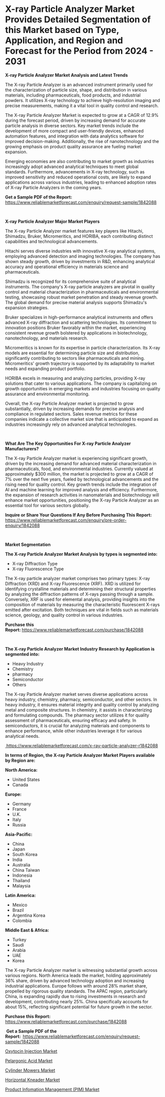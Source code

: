 <p><h1>X-ray Particle Analyzer Market Provides Detailed Segmentation of this Market based on Type, Application, and Region and Forecast for the Period from 2024 - 2031</h1></p><p><strong>X-ray Particle Analyzer Market Analysis and Latest Trends</strong></p>
<p><p>The X-ray Particle Analyzer is an advanced instrument primarily used for the characterization of particle size, shape, and distribution in various materials, including pharmaceuticals, food products, and industrial powders. It utilizes X-ray technology to achieve high-resolution imaging and precise measurements, making it a vital tool in quality control and research.</p><p>The X-ray Particle Analyzer Market is expected to grow at a CAGR of 12.9% during the forecast period, driven by increasing demand for accurate particle analysis in diverse sectors. Key market trends include the development of more compact and user-friendly devices, enhanced automation features, and integration with data analytics software for improved decision-making. Additionally, the rise of nanotechnology and the growing emphasis on product quality assurance are fueling market expansion.</p><p>Emerging economies are also contributing to market growth as industries increasingly adopt advanced analytical techniques to meet global standards. Furthermore, advancements in X-ray technology, such as improved sensitivity and reduced operational costs, are likely to expand applications across various industries, leading to enhanced adoption rates of X-ray Particle Analyzers in the coming years.</p></p>
<p><strong>Get a Sample PDF of the Report:&nbsp;</strong> <a href="https://www.reliablemarketforecast.com/enquiry/request-sample/1842088?utm_campaign=1398&utm_medium=2&utm_source=Github&utm_content=ia&utm_term=16102024&utm_id=x-ray-particle-analyzer">https://www.reliablemarketforecast.com/enquiry/request-sample/1842088</a></p>
<p>&nbsp;</p>
<p><strong>X-ray Particle Analyzer Major Market Players</strong></p>
<p><p>The X-ray Particle Analyzer market features key players like Hitachi, Shimadzu, Bruker, Micromeritics, and HORIBA, each contributing distinct capabilities and technological advancements. </p><p>Hitachi serves diverse industries with innovative X-ray analytical systems, employing advanced detection and imaging technologies. The company has shown steady growth, driven by investments in R&D, enhancing analytical accuracy and operational efficiency in materials science and pharmaceuticals.</p><p>Shimadzu is recognized for its comprehensive suite of analytical instruments. The company's X-ray particle analyzers are pivotal in quality control and material characterization in pharmaceuticals and environmental testing, showcasing robust market penetration and steady revenue growth. The global demand for precise material analysis supports Shimadzu's expansion strategies. </p><p>Bruker specializes in high-performance analytical instruments and offers advanced X-ray diffraction and scattering technologies. Its commitment to innovation positions Bruker favorably within the market, experiencing consistent revenue growth bolstered by applications in biotechnology, nanotechnology, and materials research.</p><p>Micromeritics is known for its expertise in particle characterization. Its X-ray models are essential for determining particle size and distribution, significantly contributing to sectors like pharmaceuticals and mining. Micromeritics' growth trajectory is supported by its adaptability to market needs and expanding product portfolio.</p><p>HORIBA excels in measuring and analyzing particles, providing X-ray solutions that cater to various applications. The company is capitalizing on growth opportunities in emerging markets and industries focusing on quality assurance and environmental monitoring.</p><p>Overall, the X-ray Particle Analyzer market is projected to grow substantially, driven by increasing demands for precise analysis and compliance in regulated sectors. Sales revenue metrics for these companies indicate a collective market size that is anticipated to expand as industries increasingly rely on advanced analytical technologies.</p></p>
<p>&nbsp;</p>
<p><strong>What Are The Key Opportunities For X-ray Particle Analyzer Manufacturers?</strong></p>
<p><p>The X-ray Particle Analyzer market is experiencing significant growth, driven by the increasing demand for advanced material characterization in pharmaceuticals, food, and environmental industries. Currently valued at approximately $300 million, the market is projected to grow at a CAGR of 7% over the next five years, fueled by technological advancements and the rising need for quality control. Key growth trends include the integration of AI and machine learning for improved analysis and efficiency. Furthermore, the expansion of research activities in nanomaterials and biotechnology will enhance market opportunities, positioning the X-ray Particle Analyzer as an essential tool for various sectors globally.</p></p>
<p><strong>Inquire or Share Your Questions If Any Before Purchasing This Report:</strong> <a href="https://www.reliablemarketforecast.com/enquiry/pre-order-enquiry/1842088?utm_campaign=1398&utm_medium=2&utm_source=Github&utm_content=ia&utm_term=16102024&utm_id=x-ray-particle-analyzer">https://www.reliablemarketforecast.com/enquiry/pre-order-enquiry/1842088</a></p>
<p>&nbsp;</p>
<p><strong>Market Segmentation</strong></p>
<p><strong>The X-ray Particle Analyzer Market Analysis by types is segmented into:</strong></p>
<p><ul><li>X-ray Diffraction Type</li><li>X-ray Fluorescence Type</li></ul></p>
<p><p>The X-ray particle analyzer market comprises two primary types: X-ray Diffraction (XRD) and X-ray Fluorescence (XRF). XRD is utilized for identifying crystalline materials and determining their structural properties by analyzing the diffraction patterns of X-rays passing through a sample. Conversely, XRF is used for elemental analysis, providing insights into the composition of materials by measuring the characteristic fluorescent X-rays emitted after excitation. Both techniques are vital in fields such as materials science, geology, and quality control in various industries.</p></p>
<p><strong>Purchase this Report:&nbsp;</strong><a href="https://www.reliablemarketforecast.com/purchase/1842088?utm_campaign=1398&utm_medium=2&utm_source=Github&utm_content=ia&utm_term=16102024&utm_id=x-ray-particle-analyzer">https://www.reliablemarketforecast.com/purchase/1842088</a></p>
<p>&nbsp;</p>
<p><strong>The X-ray Particle Analyzer Market Industry Research by Application is segmented into:</strong></p>
<p><ul><li>Heavy Industry</li><li>Chemistry</li><li>pharmacy</li><li>Semiconductor</li><li>Others</li></ul></p>
<p><p>The X-ray Particle Analyzer market serves diverse applications across heavy industry, chemistry, pharmacy, semiconductor, and other sectors. In heavy industry, it ensures material integrity and quality control by analyzing metal and composite structures. In chemistry, it assists in characterizing and formulating compounds. The pharmacy sector utilizes it for quality assessment of pharmaceuticals, ensuring efficacy and safety. In semiconductors, it is crucial for analyzing materials and components to enhance performance, while other industries leverage it for various analytical needs.</p></p>
<p><a href="https://www.reliablemarketforecast.com/x-ray-particle-analyzer-r1842088?utm_campaign=1398&utm_medium=2&utm_source=Github&utm_content=ia&utm_term=16102024&utm_id=x-ray-particle-analyzer">&nbsp;https://www.reliablemarketforecast.com/x-ray-particle-analyzer-r1842088</a></p>
<p><strong>In terms of Region, the X-ray Particle Analyzer Market Players available by Region are:</strong></p>
<p>
    <p> <strong> North America: </strong>
        <ul>
            <li>United States</li>
            <li>Canada</li>
        </ul>
        </p> 
    <p> <strong> Europe: </strong>
        <ul>
            <li>Germany</li>
            <li>France</li>
            <li>U.K.</li>
            <li>Italy</li>
            <li>Russia</li>
        </ul>
        </p> 
    <p> <strong> Asia-Pacific: </strong>
        <ul>
            <li>China</li>
            <li>Japan</li>
            <li>South Korea</li>
            <li>India</li>
            <li>Australia</li>
            <li>China Taiwan</li>
            <li>Indonesia</li>
            <li>Thailand</li>
            <li>Malaysia</li>
        </ul>
        </p> 
    <p> <strong> Latin America: </strong>
        <ul>
            <li>Mexico</li>
            <li>Brazil</li>
            <li>Argentina Korea</li>
            <li>Colombia</li>
        </ul>
        </p> 
    <p> <strong> Middle East & Africa: </strong>
        <ul>
            <li>Turkey</li>
            <li>Saudi</li>
            <li>Arabia</li>
            <li>UAE</li>
            <li>Korea</li>
        </ul>
    </p>
    </p>
<p><p>The X-ray Particle Analyzer market is witnessing substantial growth across various regions. North America leads the market, holding approximately 36% share, driven by advanced technology adoption and increasing industrial applications. Europe follows with around 28% market share, propelled by rigorous quality standards. The APAC region, particularly China, is expanding rapidly due to rising investments in research and development, contributing nearly 25%. China specifically accounts for about 15%, reflecting significant potential for future growth in the sector.</p></p>
<p><strong>Purchase this Report: </strong><a href="https://www.reliablemarketforecast.com/purchase/1842088?utm_campaign=1398&utm_medium=2&utm_source=Github&utm_content=ia&utm_term=16102024&utm_id=x-ray-particle-analyzer">https://www.reliablemarketforecast.com/purchase/1842088</a></p>
<p>&nbsp;<strong>Get a Sample PDF of the Report:&nbsp;&nbsp;</strong><a href="https://www.reliablemarketforecast.com/enquiry/request-sample/1842088?utm_campaign=1398&utm_medium=2&utm_source=Github&utm_content=ia&utm_term=16102024&utm_id=x-ray-particle-analyzer">https://www.reliablemarketforecast.com/enquiry/request-sample/1842088</a></p>
<p><strong></strong></p>
<p><p><a href="https://github.com/angilauio/Market-Research-Report-List-1/blob/main/oxytocin-injection-market.md?utm_campaign=1398&utm_medium=2&utm_source=Github&utm_content=ia&utm_term=16102024&utm_id=x-ray-particle-analyzer">Oxytocin Injection Market</a></p><p><a href="https://www.linkedin.com/pulse/strategic-forecast-pelargonic-acid-market-growth-trends-size-2024-w0vaf?utm_campaign=1398&utm_medium=2&utm_source=Github&utm_content=ia&utm_term=16102024&utm_id=x-ray-particle-analyzer">Pelargonic Acid Market</a></p><p><a href="https://issuu.com/reportprime-2/docs/cylinder-mowers-market-size-2030.pp_1839ee5775c1af?utm_campaign=1398&utm_medium=2&utm_source=Github&utm_content=ia&utm_term=16102024&utm_id=x-ray-particle-analyzer">Cylinder Mowers Market</a></p><p><a href="https://issuu.com/reportprime-2/docs/horizontal-kneader-market-size-2030_b4f1acc667a481?utm_campaign=1398&utm_medium=2&utm_source=Github&utm_content=ia&utm_term=16102024&utm_id=x-ray-particle-analyzer">Horizontal Kneader Market</a></p><p><a href="https://github.com/luxssbml/Market-Research-Report-List-1/blob/main/product-infomation-management-pim-market.md?utm_campaign=1398&utm_medium=2&utm_source=Github&utm_content=ia&utm_term=16102024&utm_id=x-ray-particle-analyzer">Product Infomation Management (PIM) Market</a></p></p>